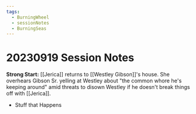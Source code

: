 ```yaml
---
tags:
  - BurningWheel
  - sessionNotes
  - BurningSeas
---
```

# 20230919 Session Notes
**Strong Start:** [[Jerica]] returns to [[Westley Gibson]]'s house.  She overhears Gibson Sr. yelling at Westley about "the common whore he's keeping around" amid threats to disown Westley if he doesn't break things off with [[Jerica]].
- Stuff that Happens